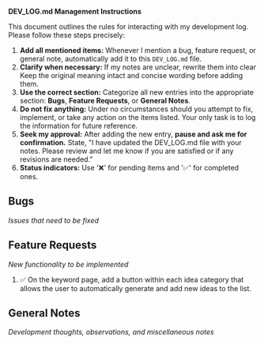 
**DEV_LOG.md Management Instructions**

This document outlines the rules for interacting with my development log. Please follow these steps precisely:

1.  **Add all mentioned items:** Whenever I mention a bug, feature request, or general note, automatically add it to this `DEV_LOG.md` file.
2.  **Clarify when necessary:** If my notes are unclear, rewrite them into clear Keep the original meaning intact and concise wording before adding them.
3.  **Use the correct section:** Categorize all new entries into the appropriate section: **Bugs**, **Feature Requests**, or **General Notes**.
4.  **Do not fix anything:** Under no circumstances should you attempt to fix, implement, or take any action on the items listed. Your only task is to log the information for future reference.
5.  **Seek my approval:** After adding the new entry, **pause and ask me for confirmation.** State, "I have updated the DEV_LOG.md file with your notes. Please review and let me know if you are satisfied or if any revisions are needed."
6.  **Status indicators:** Use '❌' for pending items and '✅' for completed ones.


## Bugs
*Issues that need to be fixed*





## Feature Requests
*New functionality to be implemented*
1. ✅ On the keyword page, add a button within each idea category that allows the user to automatically generate and add new ideas to the list.

## General Notes
*Development thoughts, observations, and miscellaneous notes*
